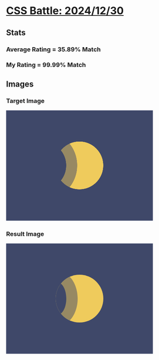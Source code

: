 # [CSS Battle: 2024/12/30](https://cssbattle.dev/play/dmhYyUbE3JlOnzQkC6v4)

## Stats

### Average Rating = 35.89% Match

### My Rating = 99.99% Match

## Images

### Target Image

![](./images/target.png)

### Result Image

![](./images/result.png)
